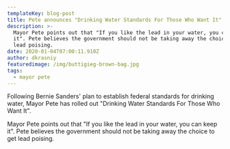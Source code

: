 ```yaml
---
templateKey: blog-post
title: Pete announces "Drinking Water Standards For Those Who Want It"
description: >-
  Mayor Pete points out that "If you like the lead in your water, you can keep
  it". Pete believes the government should not be taking away the choice to get
  lead poising. 
date: 2020-01-04T07:00:11.910Z
author: dkrasniy
featuredimage: /img/buttigieg-brown-bag.jpg
tags:
  - mayor pete
---
```

Following Bernie Sanders' plan to establish federal standards for drinking water, Mayor Pete has rolled out  "Drinking Water Standards For Those Who Want It".



Mayor Pete points out that "If you like the lead in your water, you can keep it". Pete believes the government should not be taking away the choice to get lead poising.
